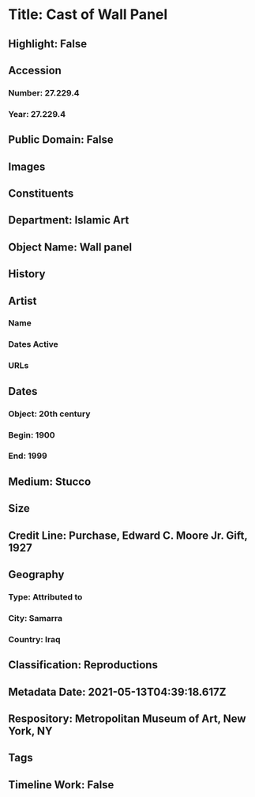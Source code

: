 # Title: Cast of Wall Panel
## Highlight: False
## Accession
### Number: 27.229.4
### Year: 27.229.4
## Public Domain: False
## Images
## Constituents
## Department: Islamic Art
## Object Name: Wall panel
## History
## Artist
### Name
### Dates Active
### URLs
## Dates
### Object: 20th century
### Begin: 1900
### End: 1999
## Medium: Stucco
## Size
## Credit Line: Purchase, Edward C. Moore Jr. Gift, 1927
## Geography
### Type: Attributed to
### City: Samarra
### Country: Iraq
## Classification: Reproductions
## Metadata Date: 2021-05-13T04:39:18.617Z
## Respository: Metropolitan Museum of Art, New York, NY
## Tags
## Timeline Work: False